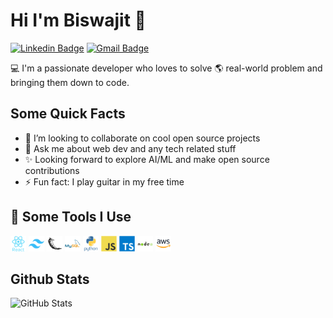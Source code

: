 # Hi I'm Biswajit 👋

[![Linkedin Badge](https://img.shields.io/badge/-biswajit_kaushik-blue?style=flat&logo=Linkedin&logoColor=white&link=https://www.linkedin.com/in/biswajit-kaushik-51b024203/)](https://www.linkedin.com/in/biswajit-kaushik-51b024203/)
[![Gmail Badge](https://img.shields.io/badge/-biswajitkaushik02-c14438?style=flat&logo=Gmail&logoColor=white&link=mailto:biswajitkaushik02@gmail.com)](mailto:biswajitkaushik02@gmail.com)
<!-- [![Website Badge](https://img.shields.io/badge/-biswajit.me-47CCCC?style=flat&logo=Google-Chrome&logoColor=white&link=biswajit.me)](https://biswajit.me) -->

💻 I'm a passionate developer who loves to solve 🌎 real-world problem and bringing them down to code.

## Some Quick Facts
- 🌱 I’m looking to collaborate on cool open source projects
- 💬 Ask me about web dev and any tech related stuff
- ✨ Looking forward to explore AI/ML and make open source contributions
- ⚡ Fun fact: I play guitar in my free time

<h2>🚀 Some Tools I Use</h2>
<p align="left">
<img src="https://raw.githubusercontent.com/devicons/devicon/master/icons/react/react-original-wordmark.svg" alt="react" width="25" height="25" />
<img src="https://raw.githubusercontent.com/devicons/devicon/master/icons/tailwindcss/tailwindcss-plain.svg" alt="tailwindcss" width="25" height="25" />
<img src="https://raw.githubusercontent.com/devicons/devicon/master/icons/flask/flask-original.svg" alt="flask" width="25" height="25" />
<img src="https://raw.githubusercontent.com/devicons/devicon/master/icons/mysql/mysql-original-wordmark.svg" alt="mysql" width="25" height="25" />
<img src="https://raw.githubusercontent.com/devicons/devicon/master/icons/python/python-original-wordmark.svg" alt="python" width="25" height="25" />
<img src="https://raw.githubusercontent.com/devicons/devicon/master/icons/javascript/javascript-original.svg" alt="javascript" width="25" height="25" />
<img src="https://raw.githubusercontent.com/devicons/devicon/master/icons/typescript/typescript-original.svg" alt="typescript" width="25" height="25" />
<img src="https://raw.githubusercontent.com/devicons/devicon/master/icons/nodejs/nodejs-original-wordmark.svg" alt="nodejs" width="25" height="25" />
<img src="https://raw.githubusercontent.com/github/explore/80688e429a7d4ef2fca1e82350fe8e3517d3494d/topics/aws/aws.png" alt="aws" width="25" height="25" />
</p>

## Github Stats
<p><img src="https://github-readme-stats.vercel.app/api?username=biswajit-k&amp;show_icons=true" alt="GitHub Stats"></p>
